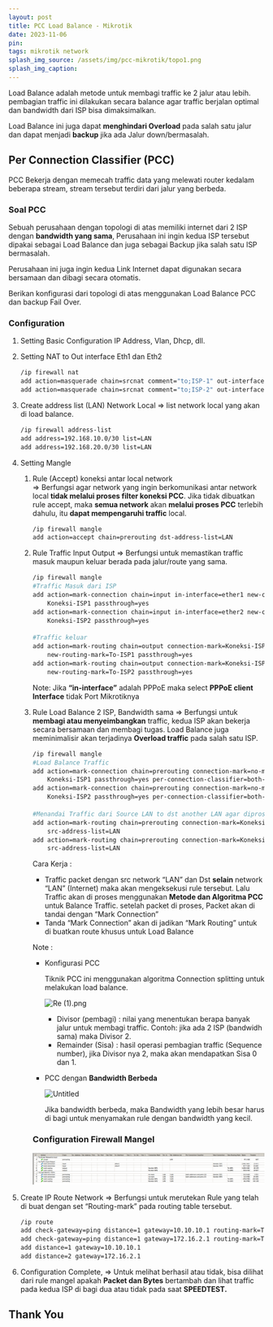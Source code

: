 ```yaml
---
layout: post
title: PCC Load Balance - Mikrotik
date: 2023-11-06
pin: 
tags: mikrotik network
splash_img_source: /assets/img/pcc-mikrotik/topo1.png
splash_img_caption: 
---
```


Load Balance adalah metode untuk membagi traffic ke 2 jalur atau lebih. pembagian traffic ini dilakukan secara balance agar traffic berjalan optimal dan bandwidth dari ISP bisa dimaksimalkan.

Load Balance ini juga dapat **menghindari Overload** pada salah satu jalur dan dapat menjadi **backup** jika ada Jalur down/bermasalah.

## Per Connection Classifier (PCC)

PCC Bekerja dengan memecah traffic data yang melewati router kedalam beberapa stream, stream tersebut terdiri dari jalur yang berbeda.

### Soal PCC

Sebuah perusahaan dengan topologi di atas memiliki internet dari 2 ISP dengan **bandwidth yang sama**, Perusahaan ini ingin kedua ISP tersebut dipakai sebagai Load Balance dan juga sebagai Backup jika salah satu ISP bermasalah. 

Perusahaan ini juga ingin kedua Link Internet dapat digunakan secara bersamaan dan dibagi secara otomatis.

Berikan konfigurasi dari topologi di atas menggunakan Load Balance PCC dan backup Fail Over. 

### Configuration

1. Setting Basic Configuration IP Address, Vlan, Dhcp, dll.
2. Setting NAT to Out interface Eth1 dan Eth2
    
    ```bash
    /ip firewall nat
    add action=masquerade chain=srcnat comment="to;ISP-1" out-interface=ether1-ISP1
    add action=masquerade chain=srcnat comment="to;ISP-2" out-interface=ether2-ISP2
    ```
    
3. Create address list  (LAN) Network Local
    ⇒ list network local yang akan di load balance.
    
    ```bash
    /ip firewall address-list
    add address=192.168.10.0/30 list=LAN
    add address=192.168.20.0/30 list=LAN
    ```
    
4. Setting Mangle
    1. Rule (Accept) koneksi antar local network <br>
    ⇒ Berfungsi agar network yang ingin berkomunikasi antar network local **tidak melalui proses filter koneksi PCC**. 
    Jika tidak dibuatkan rule accept, maka **semua network** akan **melalui proses PCC** terlebih dahulu, itu **dapat mempengaruhi traffic** local.
        
        ```bash
        /ip firewall mangle
        add action=accept chain=prerouting dst-address-list=LAN
        ```
        
    2. Rule Traffic Input Output
    ⇒ Berfungsi untuk memastikan traffic masuk maupun keluar berada pada jalur/route yang sama.
        
        ```bash
        /ip firewall mangle
        #Traffic Masuk dari ISP
        add action=mark-connection chain=input in-interface=ether1 new-connection-mark=\
            Koneksi-ISP1 passthrough=yes
        add action=mark-connection chain=input in-interface=ether2 new-connection-mark=\
            Koneksi-ISP2 passthrough=yes
        
        #Traffic keluar
        add action=mark-routing chain=output connection-mark=Koneksi-ISP1 \
            new-routing-mark=To-ISP1 passthrough=yes
        add action=mark-routing chain=output connection-mark=Koneksi-ISP2 \
            new-routing-mark=To-ISP2 passthrough=yes
        ```
        
        Note: Jika **“in-interface”** adalah PPPoE maka select **PPPoE client Interface** tidak Port Mikrotiknya
        
    3. Rule Load Balance 2 ISP, Bandwidth sama
    ⇒ Berfungsi untuk **membagi atau menyeimbangkan** traffic, kedua ISP akan bekerja secara bersamaan dan membagi tugas. Load Balance juga meminimalisir akan terjadinya **Overload traffic** pada salah satu ISP. 
        
        ```bash
        /ip firewall mangle
        #Load Balance Traffic
        add action=mark-connection chain=prerouting connection-mark=no-mark dst-address-list=!LAN dst-address-type="" new-connection-mark=\
            Koneksi-ISP1 passthrough=yes per-connection-classifier=both-addresses-and-ports:2/0 src-address-list=LAN
        add action=mark-connection chain=prerouting connection-mark=no-mark dst-address-list=!LAN dst-address-type="" new-connection-mark=\
            Koneksi-ISP2 passthrough=yes per-connection-classifier=both-addresses-and-ports:2/1 src-address-list=LAN
        
        #Menandai Traffic dari Source LAN to dst another LAN agar diproses melalui PCC
        add action=mark-routing chain=prerouting connection-mark=Koneksi-ISP1 dst-address-list=!LAN new-routing-mark=To-ISP1 passthrough=yes \
            src-address-list=LAN
        add action=mark-routing chain=prerouting connection-mark=Koneksi-ISP2 dst-address-list=!LAN new-routing-mark=To-ISP2 passthrough=yes \
            src-address-list=LAN
        ```
        
        Cara Kerja :
        
        - Traffic packet dengan src network “LAN” dan Dst **selain** network “LAN” (Internet) maka akan mengeksekusi rule tersebut. Lalu Traffic akan di proses menggunakan **Metode dan Algoritma PCC** untuk Balance Traffic.
        setelah packet di proses, Packet akan di tandai dengan “Mark Connection”
        - Tanda “Mark Connection” akan di jadikan “Mark Routing” untuk di buatkan route khusus untuk Load Balance
        
        Note :
        
        - Konfigurasi PCC
            
            Tiknik PCC ini menggunakan algoritma Connection splitting untuk melakukan load balance.
            
            ![Re (1).png](PCC%20Load%20Balance%20-%20Mikrotik%2002519ea386a14e0d9bc5fa9dfcc46517/Re_(1).png)
            
            - Divisor (pembagi) : nilai yang menentukan berapa banyak jalur untuk membagi traffic. Contoh: jika ada 2 ISP (bandwidh sama) maka Divisor 2.
            - Remainder (Sisa) : hasil operasi pembagian traffic (Sequence number), jika Divisor nya 2, maka akan mendapatkan Sisa 0 dan 1.
        - PCC dengan **Bandwidth Berbeda**
            
            ![Untitled](PCC%20Load%20Balance%20-%20Mikrotik%2002519ea386a14e0d9bc5fa9dfcc46517/Untitled%201.png)
            
            Jika bandwidth berbeda, maka Bandwidth yang lebih besar harus di bagi untuk menyamakan rule dengan bandwidth yang kecil.
            
        
        ### Configuration Firewall Mangel
        
        ![Untitled](/assets/img/pcc-mikrotik/confpcc.png)
        
5. Create IP Route Network
⇒ Berfungsi untuk merutekan Rule yang telah di buat dengan set “Routing-mark” pada routing table tersebut.
    
    ```bash
    /ip route
    add check-gateway=ping distance=1 gateway=10.10.10.1 routing-mark=To-ISP1
    add check-gateway=ping distance=1 gateway=172.16.2.1 routing-mark=To-ISP2
    add distance=1 gateway=10.10.10.1
    add distance=2 gateway=172.16.2.1
    ```
    
6. Configuration Complete,
⇒ Untuk melihat berhasil atau tidak, bisa dilihat dari rule mangel apakah **Packet dan Bytes** bertambah dan lihat traffic pada kedua ISP di bagi dua atau tidak pada saat **SPEEDTEST.**

## Thank You
